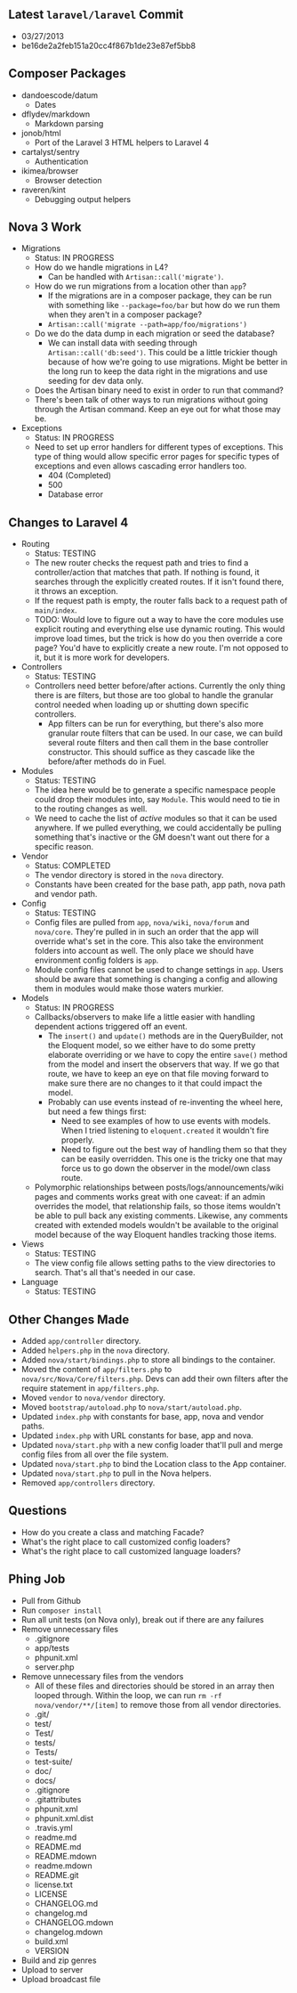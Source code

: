 ## Latest `laravel/laravel` Commit

* 03/27/2013
* be16de2a2feb151a20cc4f867b1de23e87ef5bb8

## Composer Packages

* dandoescode/datum
	* Dates
* dflydev/markdown
	* Markdown parsing
* jonob/html
	* Port of the Laravel 3 HTML helpers to Laravel 4
* cartalyst/sentry
	* Authentication
* ikimea/browser
	* Browser detection
* raveren/kint
	* Debugging output helpers

## Nova 3 Work

* Migrations
	* Status: IN PROGRESS
	* How do we handle migrations in L4?
		* Can be handled with `Artisan::call('migrate')`.
	* How do we run migrations from a location other than `app`?
		* If the migrations are in a composer package, they can be run with something like `--package=foo/bar` but how do we run them when they aren't in a composer package?
		* `Artisan::call('migrate --path=app/foo/migrations')`
	* Do we do the data dump in each migration or seed the database?
		* We can install data with seeding through `Artisan::call('db:seed')`. This could be a little trickier though because of how we're going to use migrations. Might be better in the long run to keep the data right in the migrations and use seeding for dev data only.
	* Does the Artisan binary need to exist in order to run that command?
	* There's been talk of other ways to run migrations without going through the Artisan command. Keep an eye out for what those may be.
* Exceptions
	* Status: IN PROGRESS
	* Need to set up error handlers for different types of exceptions. This type of thing would allow specific error pages for specific types of exceptions and even allows cascading error handlers too.
		* 404 (Completed)
		* 500
		* Database error

## Changes to Laravel 4

* Routing
	* Status: TESTING
	* The new router checks the request path and tries to find a controller/action that matches that path. If nothing is found, it searches through the explicitly created routes. If it isn't found there, it throws an exception.
	* If the request path is empty, the router falls back to a request path of `main/index`.
	* TODO: Would love to figure out a way to have the core modules use explicit routing and everything else use dynamic routing. This would improve load times, but the trick is how do you then override a core page? You'd have to explicitly create a new route. I'm not opposed to it, but it is more work for developers.
* Controllers
	* Status: TESTING
	* Controllers need better before/after actions. Currently the only thing there is are filters, but those are too global to handle the granular control needed when loading up or shutting down specific controllers.
		* App filters can be run for everything, but there's also more granular route filters that can be used. In our case, we can build several route filters and then call them in the base controller constructor. This should suffice as they cascade like the before/after methods do in Fuel.
* Modules
	* Status: TESTING
	* The idea here would be to generate a specific namespace people could drop their modules into, say `Module`. This would need to tie in to the routing changes as well.
	* We need to cache the list of _active_ modules so that it can be used anywhere. If we pulled everything, we could accidentally be pulling something that's inactive or the GM doesn't want out there for a specific reason.
* Vendor
	* Status: COMPLETED
	* The vendor directory is stored in the `nova` directory.
	* Constants have been created for the base path, app path, nova path and vendor path.
* Config
	* Status: TESTING
	* Config files are pulled from `app`, `nova/wiki`, `nova/forum` and `nova/core`. They're pulled in in such an order that the app will override what's set in the core. This also take the environment folders into account as well. The only place we should have environment config folders is `app`.
	* Module config files cannot be used to change settings in `app`. Users should be aware that something is changing a config and allowing them in modules would make those waters murkier.
* Models
	* Status: IN PROGRESS
	* Callbacks/observers to make life a little easier with handling dependent actions triggered off an event.
		* The `insert()` and `update()` methods are in the QueryBuilder, not the Eloquent model, so we either have to do some pretty elaborate overriding or we have to copy the entire `save()` method from the model and insert the observers that way. If we go that route, we have to keep an eye on that file moving forward to make sure there are no changes to it that could impact the model.
		* Probably can use events instead of re-inventing the wheel here, but need a few things first:
			* Need to see examples of how to use events with models. When I tried listening to `eloquent.created` it wouldn't fire properly.
			* Need to figure out the best way of handling them so that they can be easily overridden. This one is the tricky one that may force us to go down the observer in the model/own class route.
	* Polymorphic relationships between posts/logs/announcements/wiki pages and comments works great with one caveat: if an admin overrides the model, that relationship fails, so those items wouldn't be able to pull back any existing comments. Likewise, any comments created with extended models wouldn't be available to the original model because of the way Eloquent handles tracking those items.
* Views
	* Status: TESTING
	* The view config file allows setting paths to the view directories to search. That's all that's needed in our case.
* Language
	* Status: TESTING

## Other Changes Made

* Added `app/controller` directory.
* Added `helpers.php` in the `nova` directory.
* Added `nova/start/bindings.php` to store all bindings to the container.
* Moved the content of `app/filters.php` to `nova/src/Nova/Core/filters.php`. Devs can add their own filters after the require statement in `app/filters.php`.
* Moved `vendor` to `nova/vendor` directory.
* Moved `bootstrap/autoload.php` to `nova/start/autoload.php`.
* Updated `index.php` with constants for base, app, nova and vendor paths.
* Updated `index.php` with URL constants for base, app and nova.
* Updated `nova/start.php` with a new config loader that'll pull and merge config files from all over the file system.
* Updated `nova/start.php` to bind the Location class to the App container.
* Updated `nova/start.php` to pull in the Nova helpers.
* Removed `app/controllers` directory.

## Questions

* How do you create a class and matching Facade?
* What's the right place to call customized config loaders?
* What's the right place to call customized language loaders?

## Phing Job

* Pull from Github
* Run `composer install`
* Run all unit tests (on Nova only), break out if there are any failures
* Remove unnecessary files
	* .gitignore
	* app/tests
	* phpunit.xml
	* server.php
* Remove unnecessary files from the vendors
	* All of these files and directories should be stored in an array then looped through. Within the loop, we can run `rm -rf nova/vendor/**/[item]` to remove those from all vendor directories.
	* .git/
	* test/
	* Test/
	* tests/
	* Tests/
	* test-suite/
	* doc/
	* docs/
	* .gitignore
	* .gitattributes
	* phpunit.xml
	* phpunit.xml.dist
	* .travis.yml
	* readme.md
	* README.md
	* README.mdown
	* readme.mdown
	* README.git
	* license.txt
	* LICENSE
	* CHANGELOG.md
	* changelog.md
	* CHANGELOG.mdown
	* changelog.mdown
	* build.xml
	* VERSION
* Build and zip genres
* Upload to server
* Upload broadcast file
